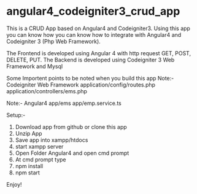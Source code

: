 # angular4_codeigniter3_crud_app
This is a CRUD App based on Angular4 and Codeigniter3. Using this app you can know how you can know how to integrate with Angular4 and Codeigniter 3 (Php Web Framework).

The Frontend is developed using Angular 4 with http request GET, POST, DELETE, PUT.
The Backend is developed using Codeigniter 3 Web Framework and Mysql

Some Importent points to be noted when you build this app
Note:- Codeigniter Web Framework
application/config/routes.php
application/controllers/ems.php

Note:- Angular4
app/ems
app/emp.service.ts

Setup:-
1. Download app from github or clone this app
2. Unzip App
3. Save app into xampp/htdocs
4. start xampp server
5. Open Folder Angular4 and open cmd prompt
6. At cmd prompt type
7. npm install
8. npm start


Enjoy!




